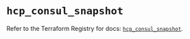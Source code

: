# `hcp_consul_snapshot`

Refer to the Terraform Registry for docs: [`hcp_consul_snapshot`](https://registry.terraform.io/providers/hashicorp/hcp/0.91.1/docs/resources/consul_snapshot).
